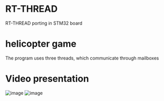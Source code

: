 # RT-THREAD
RT-THREAD porting in STM32 board
# helicopter game
The program uses three threads, which communicate through mailboxes
# Video presentation
![image](https://user-images.githubusercontent.com/65474255/128503083-08d62cee-c138-4cfe-8757-516ca9cfbf6f.png)
![image](https://user-images.githubusercontent.com/65474255/128503253-acc6880f-7b28-413a-8f59-2a0c68c46016.png)

